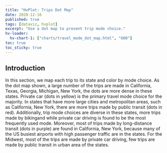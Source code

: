 ```yaml
---
title: "HvPlot: Trips Dot Map"
date: 2020-12-16
published: true
tags: [dataviz, hvplot]
excerpt: "Use a dot map to present trip mode choice."
hv-loader:
  hv-chart-1: ["charts/travel_mode_dot_map.html", "600"]
toc: true
toc_sticky: true
---
```

## Introduction
In this section, we map each trip to its state and color by mode choice. As the dot map shown, a large number of the trips are made in California, Texas, Georgia, Michigan, New York, the dots are more dense in these states. Private car (dots in yellow) is the primary travel mode choice for the majority. In states that have more large cities and metropolitan areas, such as California, New York, there are more trips made by public transit (dots in red). Additionally, trip mode choices are diverse in these states, more trips made by bikingand while private car driving is found to be the most frequently used mode. Moreover, most of trips made by long-distance transit (dots in purple) are found in California, New York, because many of the US busiest airports with high passenger traffic are in the states. For the Midwest, most of the trips are made by private car driving, few trips are made by public transit in urban area of the states. 


<div id="hv-chart-1"></div>